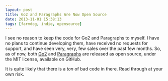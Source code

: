 ```yaml
---
layout: post
title: Go2 and Paragraphs Are Now Open Source
date: 2013-11-01 15:38:13
tags: [farmdog, indie, opensource]
---
```


I see no reason to keep the code for Go2 and Paragraphs to myself. I have no plans to continue developing them, have received no requests for support, and have seen very, very, few sales over the past few months. So, as of now, both [Go2][1] and [Paragraphs][2] are released as open source, under the MIT license, available on GitHub. 

It is quite likely that there is a *ton* of bad code in there. Read through at your own risk.


[1]: https://github.com/jbuys/Go2
[2]: https://github.com/jbuys/Paragraphs